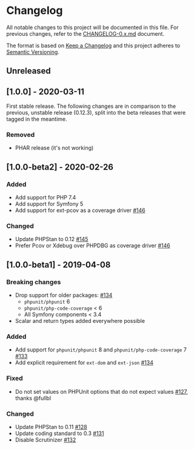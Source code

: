 # Changelog
All notable changes to this project will be documented in this file. For previous changes, refer to the [CHANGELOG-0.x.md](https://github.com/facile-it/paraunit/blob/0.12.x/CHANGELOG-0.x.md) document.

The format is based on [Keep a Changelog](http://keepachangelog.com/en/1.0.0/)
and this project adheres to [Semantic Versioning](http://semver.org/spec/v2.0.0.html).
## Unreleased

## [1.0.0] - 2020-03-11
First stable release. The following changes are in comparison to the previous, unstable release (0.12.3), split into the beta releases that were tagged in the meantime.
### Removed
 * PHAR release (it's not working)

## [1.0.0-beta2] - 2020-02-26
### Added
 * Add support for PHP 7.4
 * Add support for Symfony 5
 * Add support for ext-pcov as a coverage driver [#146](https://github.com/facile-it/paraunit/pull/146)

### Changed
 * Update PHPStan to 0.12 [#145](https://github.com/facile-it/paraunit/pull/145)
 * Prefer Pcov or Xdebug over PHPDBG as coverage driver [#146](https://github.com/facile-it/paraunit/pull/146)

## [1.0.0-beta1] - 2019-04-08
### Breaking changes
 * Drop support for older packages: [#134](https://github.com/facile-it/paraunit/pull/134)
   * `phpunit/phpunit` 6 
   * `phpunit/php-code-coverage` < 6
   * All Symfony components < 3.4
 * Scalar and return types added everywhere possible

### Added
 * Add support for `phpunit/phpunit` 8 and `phpunit/php-code-coverage` 7 [#133](https://github.com/facile-it/paraunit/pull/133)
 * Add explicit requirement for `ext-dom` and `ext-json` [#134](https://github.com/facile-it/paraunit/pull/134)

### Fixed
 * Do not set values on PHPUnit options that do not expect values [#127](https://github.com/facile-it/paraunit/pull/127), thanks @fullbl

### Changed
 * Update PHPStan to 0.11 [#128](https://github.com/facile-it/paraunit/pull/128)
 * Update coding standard to 0.3 [#131](https://github.com/facile-it/paraunit/pull/131)
 * Disable Scrutinizer [#132](https://github.com/facile-it/paraunit/pull/132)
